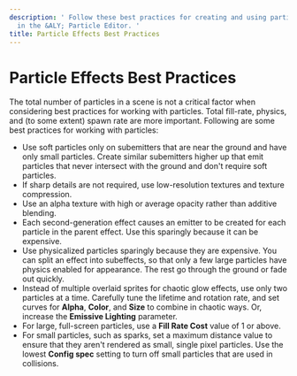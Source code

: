 ```yaml
---
description: ' Follow these best practices for creating and using particle effects
  in the &ALY; Particle Editor. '
title: Particle Effects Best Practices
---
```

# Particle Effects Best Practices<a name="particle-best-practices"></a>

The total number of particles in a scene is not a critical factor when considering best practices for working with particles\. Total fill\-rate, physics, and \(to some extent\) spawn rate are more important\. Following are some best practices for working with particles:
+ Use soft particles only on subemitters that are near the ground and have only small particles\. Create similar subemitters higher up that emit particles that never intersect with the ground and don't require soft particles\.
+ If sharp details are not required, use low\-resolution textures and texture compression\.
+ Use an alpha texture with high or average opacity rather than additive blending\.
+ Each second\-generation effect causes an emitter to be created for each particle in the parent effect\. Use this sparingly because it can be expensive\.
+ Use physicalized particles sparingly because they are expensive\. You can split an effect into subeffects, so that only a few large particles have physics enabled for appearance\. The rest go through the ground or fade out quickly\.
+  Instead of multiple overlaid sprites for chaotic glow effects, use only two particles at a time\. Carefully tune the lifetime and rotation rate, and set curves for **Alpha**, **Color**, and **Size** to combine in chaotic ways\. Or, increase the **Emissive Lighting** parameter\. 
+ For large, full\-screen particles, use a **Fill Rate Cost** value of 1 or above\.
+ For small particles, such as sparks, set a maximum distance value to ensure that they aren't rendered as small, single pixel particles\. Use the lowest **Config spec** setting to turn off small particles that are used in collisions\.